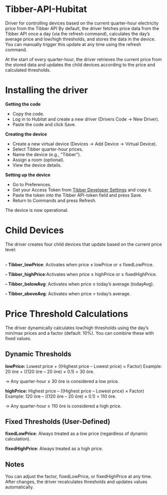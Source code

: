 # Tibber-API-Hubitat

Driver for controlling devices based on the current quarter-hour electricity price from the Tibber API
By default, the driver fetches price data from the Tibber API once a day (via the refresh command), calculates the day’s average price and low/high thresholds, and stores the data in the device. You can manually trigger this update at any time using the refresh command.

At the start of every quarter-hour, the driver retrieves the current price from the stored data and updates the child devices according to the price and calculated thresholds.

<h1>Installing the driver</h1>

<b>Getting the code</b>
- Copy the code.
- Log in to Hubitat and create a new driver (Drivers Code → New Driver).
- Paste the code and click Save.


<b>Creating the device</b>
- Create a new virtual device (Devices → Add Device → Virtual Device).
- Select Tibber quarter-hour prices.
- Name the device (e.g., "Tibber").
- Assign a room (optional).
- View the device details.


<b>Setting up the device</b>
- Go to Preferences.
- Get your Access Token from [Tibber Developer Settings](https://developer.tibber.com/settings/access-token) and copy it.
- Paste the token into the Tibber API-token field and press Save.
- Return to Commands and press Refresh.

The device is now operational.


<h1>Child Devices</h1>
The driver creates four child devices that update based on the current price level:
<br><br>

<b>- Tibber_lowPrice</b>: Activates when price ≤ lowPrice or ≤ fixedLowPrice.

<b>- Tibber_highPrice</b>:Activates when price ≥ highPrice or ≥ fixedHighPrice.

<b>- Tibber_belowAvg</b>: Activates when price ≤ today’s average (todayAvg).

<b>- Tibber_aboveAvg</b>: Activates when price > today’s average.

<h1>Price Threshold Calculations</h1>
The driver dynamically calculates low/high thresholds using the day’s min/max prices and a factor (default: 10%). You can combine these with fixed values.

<h2>Dynamic Thresholds</h2>

<b>lowPrice:</b>
Lowest price + ((Highest price – Lowest price) × Factor)
Example: 20 öre + ((120 öre – 20 öre) × 0.1) = 30 öre.

→ Any quarter-hour ≤ 30 öre is considered a low price.


<b>highPrice:</b>
Highest price – ((Highest price – Lowest price) × Factor)
Example: 120 öre – ((120 öre – 20 öre) × 0.1) = 110 öre.

→ Any quarter-hour ≥ 110 öre is considered a high price.


<h2>Fixed Thresholds (User-Defined)</h2>

<b>fixedLowPrice</b>: Always treated as a low price (regardless of dynamic calculation).

<b>fixedHighPrice</b>: Always treated as a high price.


<h2>Notes</h2>

You can adjust the factor, fixedLowPrice, or fixedHighPrice at any time.
After changes, the driver recalculates thresholds and updates values automatically.


